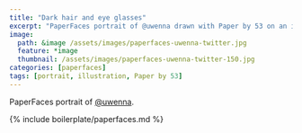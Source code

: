 ```yaml
---
title: "Dark hair and eye glasses"
excerpt: "PaperFaces portrait of @uwenna drawn with Paper by 53 on an iPad."
image: 
  path: &image /assets/images/paperfaces-uwenna-twitter.jpg 
  feature: *image
  thumbnail: /assets/images/paperfaces-uwenna-twitter-150.jpg
categories: [paperfaces]
tags: [portrait, illustration, Paper by 53]
---
```


PaperFaces portrait of [@uwenna](https://twitter.com/uwenna).

{% include boilerplate/paperfaces.md %}
